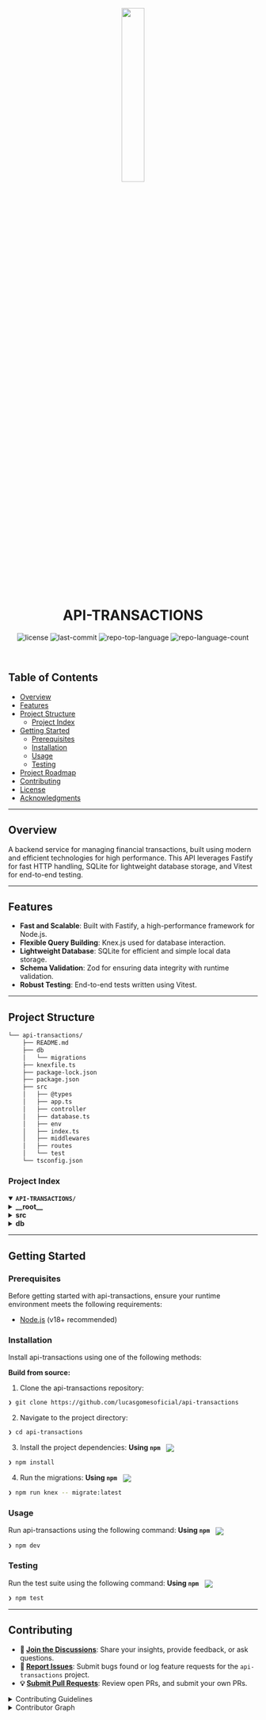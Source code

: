 <p align="center">
    <img src="https://img.icons8.com/external-tal-revivo-regular-tal-revivo/96/external-readme-is-a-easy-to-build-a-developer-hub-that-adapts-to-the-user-logo-regular-tal-revivo.png" align="center" width="30%">
</p>
<p align="center"><h1 align="center">API-TRANSACTIONS</h1></p>
<p align="center">
	<img src="https://img.shields.io/github/license/lucasgomesoficial/api-transactions?style=default&logo=opensourceinitiative&logoColor=white&color=0080ff" alt="license">
	<img src="https://img.shields.io/github/last-commit/lucasgomesoficial/api-transactions?style=default&logo=git&logoColor=white&color=0080ff" alt="last-commit">
	<img src="https://img.shields.io/github/languages/top/lucasgomesoficial/api-transactions?style=default&color=0080ff" alt="repo-top-language">
	<img src="https://img.shields.io/github/languages/count/lucasgomesoficial/api-transactions?style=default&color=0080ff" alt="repo-language-count">
</p>
<p align="center"><!-- default option, no dependency badges. -->
</p>
<p align="center">
	<!-- default option, no dependency badges. -->
</p>
<br>

## Table of Contents

- [ Overview](#-overview)
- [ Features](#-features)
- [ Project Structure](#-project-structure)
  - [ Project Index](#-project-index)
- [ Getting Started](#-getting-started)
  - [ Prerequisites](#-prerequisites)
  - [ Installation](#-installation)
  - [ Usage](#-usage)
  - [ Testing](#-testing)
- [ Project Roadmap](#-project-roadmap)
- [ Contributing](#-contributing)
- [ License](#-license)
- [ Acknowledgments](#-acknowledgments)

---

## Overview

A backend service for managing financial transactions, built using modern and efficient technologies for high performance. This API leverages Fastify for fast HTTP handling, SQLite for lightweight database storage, and Vitest for end-to-end testing.

---

## Features

- **Fast and Scalable**: Built with Fastify, a high-performance framework for Node.js.
- **Flexible Query Building**: Knex.js used for database interaction.
- **Lightweight Database**: SQLite for efficient and simple local data storage.
- **Schema Validation**: Zod for ensuring data integrity with runtime validation.
- **Robust Testing**: End-to-end tests written using Vitest.

---

## Project Structure

```sh
└── api-transactions/
    ├── README.md
    ├── db
    │   └── migrations
    ├── knexfile.ts
    ├── package-lock.json
    ├── package.json
    ├── src
    │   ├── @types
    │   ├── app.ts
    │   ├── controller
    │   ├── database.ts
    │   ├── env
    │   ├── index.ts
    │   ├── middlewares
    │   ├── routes
    │   └── test
    └── tsconfig.json
```

### Project Index

<details open>
	<summary><b><code>API-TRANSACTIONS/</code></b></summary>
	<details> <!-- __root__ Submodule -->
		<summary><b>__root__</b></summary>
		<blockquote>
			<table>
			<tr>
				<td><b><a href='https://github.com/lucasgomesoficial/api-transactions/blob/master/package-lock.json'>package-lock.json</a></b></td>
			</tr>
			<tr>
				<td><b><a href='https://github.com/lucasgomesoficial/api-transactions/blob/master/tsconfig.json'>tsconfig.json</a></b></td>
			</tr>
			<tr>
				<td><b><a href='https://github.com/lucasgomesoficial/api-transactions/blob/master/package.json'>package.json</a></b></td>
			</tr>
			<tr>
				<td><b><a href='https://github.com/lucasgomesoficial/api-transactions/blob/master/knexfile.ts'>knexfile.ts</a></b></td>
			</tr>
			</table>
		</blockquote>
	</details>
	<details> <!-- src Submodule -->
		<summary><b>src</b></summary>
		<blockquote>
			<table>
			<tr>
				<td><b><a href='https://github.com/lucasgomesoficial/api-transactions/blob/master/src/index.ts'>index.ts</a></b></td>
			</tr>
			<tr>
				<td><b><a href='https://github.com/lucasgomesoficial/api-transactions/blob/master/src/database.ts'>database.ts</a></b></td>
			</tr>
			<tr>
				<td><b><a href='https://github.com/lucasgomesoficial/api-transactions/blob/master/src/app.ts'>app.ts</a></b></td>
			</tr>
			</table>
			<details>
				<summary><b>env</b></summary>
				<blockquote>
					<table>
					<tr>
						<td><b><a href='https://github.com/lucasgomesoficial/api-transactions/blob/master/src/env/index.ts'>index.ts</a></b></td>
					</tr>
					</table>
				</blockquote>
			</details>
			<details>
				<summary><b>middlewares</b></summary>
				<blockquote>
					<table>
					<tr>
						<td><b><a href='https://github.com/lucasgomesoficial/api-transactions/blob/master/src/middlewares/check-session-id-exist.ts'>check-session-id-exist.ts</a></b></td>
					</tr>
					</table>
				</blockquote>
			</details>
			<details>
				<summary><b>test</b></summary>
				<blockquote>
					<table>
					<tr>
						<td><b><a href='https://github.com/lucasgomesoficial/api-transactions/blob/master/src/test/transactions.test.ts'>transactions.test.ts</a></b></td>
					</tr>
					</table>
				</blockquote>
			</details>
			<details>
				<summary><b>@types</b></summary>
				<blockquote>
					<table>
					<tr>
						<td><b><a href='https://github.com/lucasgomesoficial/api-transactions/blob/master/src/@types/knex.d.ts'>knex.d.ts</a></b></td>
					</tr>
					</table>
				</blockquote>
			</details>
			<details>
				<summary><b>routes</b></summary>
				<blockquote>
					<table>
					<tr>
						<td><b><a href='https://github.com/lucasgomesoficial/api-transactions/blob/master/src/routes/index.ts'>index.ts</a></b></td>
					</tr>
					</table>
				</blockquote>
			</details>
			<details>
				<summary><b>controller</b></summary>
				<blockquote>
					<table>
					<tr>
						<td><b><a href='https://github.com/lucasgomesoficial/api-transactions/blob/master/src/controller/transactions.ts'>transactions.ts</a></b></td>
					</tr>
					</table>
				</blockquote>
			</details>
		</blockquote>
	</details>
	<details> <!-- db Submodule -->
		<summary><b>db</b></summary>
		<blockquote>
			<details>
				<summary><b>migrations</b></summary>
				<blockquote>
					<table>
					<tr>
						<td><b><a href='https://github.com/lucasgomesoficial/api-transactions/blob/master/db/migrations/20241126010257_create-transactions.ts'>20241126010257_create-transactions.ts</a></b></td>
					</tr>
					<tr>
						<td><b><a href='https://github.com/lucasgomesoficial/api-transactions/blob/master/db/migrations/20241126141936_add-session-id-to-transactions.ts'>20241126141936_add-session-id-to-transactions.ts</a></b></td>
					</tr>
					</table>
				</blockquote>
			</details>
		</blockquote>
	</details>
</details>

---

## Getting Started

### Prerequisites

Before getting started with api-transactions, ensure your runtime environment meets the following requirements:

- [Node.js](https://nodejs.org/) (v18+ recommended)

### Installation

Install api-transactions using one of the following methods:

**Build from source:**

1. Clone the api-transactions repository:

```sh
❯ git clone https://github.com/lucasgomesoficial/api-transactions
```

2. Navigate to the project directory:

```sh
❯ cd api-transactions
```

3. Install the project dependencies: **Using `npm`** &nbsp; [<img align="center" src="https://img.shields.io/badge/npm-CB3837.svg?style={badge_style}&logo=npm&logoColor=white" />](https://www.npmjs.com/)

```sh
❯ npm install
```

4. Run the migrations: **Using `npm`** &nbsp; [<img align="center" src="https://img.shields.io/badge/npm-CB3837.svg?style={badge_style}&logo=npm&logoColor=white" />](https://www.npmjs.com/)

```sh
❯ npm run knex -- migrate:latest
```

### Usage

Run api-transactions using the following command:
**Using `npm`** &nbsp; [<img align="center" src="https://img.shields.io/badge/npm-CB3837.svg?style={badge_style}&logo=npm&logoColor=white" />](https://www.npmjs.com/)

```sh
❯ npm dev
```

### Testing

Run the test suite using the following command:
**Using `npm`** &nbsp; [<img align="center" src="https://img.shields.io/badge/npm-CB3837.svg?style={badge_style}&logo=npm&logoColor=white" />](https://www.npmjs.com/)

```sh
❯ npm test
```

---

## Contributing

- **💬 [Join the Discussions](https://github.com/lucasgomesoficial/api-transactions/discussions)**: Share your insights, provide feedback, or ask questions.
- **🐛 [Report Issues](https://github.com/lucasgomesoficial/api-transactions/issues)**: Submit bugs found or log feature requests for the `api-transactions` project.
- **💡 [Submit Pull Requests](https://github.com/lucasgomesoficial/api-transactions/blob/main/CONTRIBUTING.md)**: Review open PRs, and submit your own PRs.

<details closed>
<summary>Contributing Guidelines</summary>

1. **Fork the Repository**: Start by forking the project repository to your github account.
2. **Clone Locally**: Clone the forked repository to your local machine using a git client.
   ```sh
   git clone https://github.com/lucasgomesoficial/api-transactions
   ```
3. **Create a New Branch**: Always work on a new branch, giving it a descriptive name.
   ```sh
   git checkout -b new-feature-x
   ```
4. **Make Your Changes**: Develop and test your changes locally.
5. **Commit Your Changes**: Commit with a clear message describing your updates.
   ```sh
   git commit -m 'Implemented new feature x.'
   ```
6. **Push to github**: Push the changes to your forked repository.
   ```sh
   git push origin new-feature-x
   ```
7. **Submit a Pull Request**: Create a PR against the original project repository. Clearly describe the changes and their motivations.
8. **Review**: Once your PR is reviewed and approved, it will be merged into the main branch. Congratulations on your contribution!
</details>

<details closed>
<summary>Contributor Graph</summary>
<br>
<p align="left">
   <a href="https://github.com{/lucasgomesoficial/api-transactions/}graphs/contributors">
      <img src="https://contrib.rocks/image?repo=lucasgomesoficial/api-transactions">
   </a>
</p>
</details>
